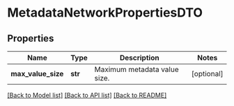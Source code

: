 # MetadataNetworkPropertiesDTO

## Properties
Name | Type | Description | Notes
------------ | ------------- | ------------- | -------------
**max_value_size** | **str** | Maximum metadata value size. | [optional] 

[[Back to Model list]](../README.md#documentation-for-models) [[Back to API list]](../README.md#documentation-for-api-endpoints) [[Back to README]](../README.md)


